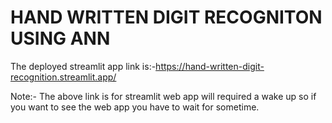 # HAND WRITTEN DIGIT RECOGNITON USING ANN
The deployed streamlit app link is:-https://hand-written-digit-recognition.streamlit.app/

Note:- The above link is for streamlit web app will required a wake up so if you want to see the web app you have to wait for sometime. 